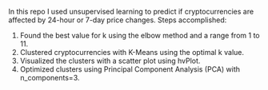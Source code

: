  In this repo I used unsupervised learning to predict if cryptocurrencies are affected by 24-hour or 7-day price changes.
Steps accomplished:
1. Found the best value for k using the elbow method and a range from 1 to 11.
2. Clustered cryptocurrencies with K-Means using the optimal k value.
3. Visualized the clusters with a scatter plot using hvPlot.
4. Optimized clusters using Principal Component Analysis (PCA) with n_components=3.
